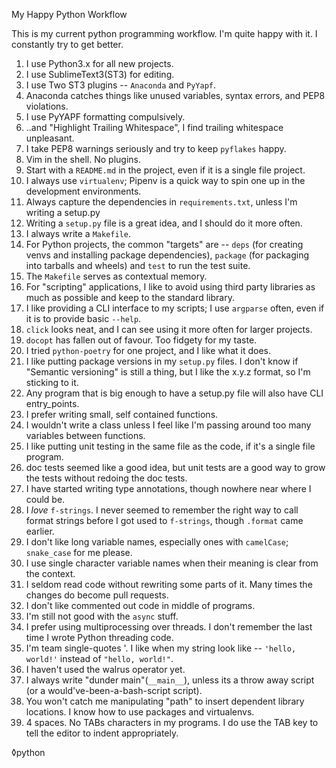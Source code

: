 My Happy Python Workflow

This is my current python programming workflow. I'm quite happy with it. I constantly try to get better.


1. I use Python3.x for all new projects.
1. I use SublimeText3(ST3) for editing.
1. I use Two ST3 plugins -- `Anaconda` and `PyYapf`.
1. Anaconda catches things like unused variables, syntax errors, and PEP8 violations.
1. I use PyYAPF formatting compulsively.
1. ..and "Highlight Trailing Whitespace", I find trailing whitespace unpleasant.
1. I take PEP8 warnings seriously and try to keep `pyflakes` happy.
1. Vim in the shell. No plugins.
1. Start with a `README.md` in the project, even if it is a single file project.
1. I always use `virtualenv`; Pipenv is a quick way to spin one up in the development environments.
1. Always capture the dependencies in `requirements.txt`, unless I'm writing a setup.py
1. Writing a `setup.py` file is a great idea, and I should do it more often.
1. I always write a `Makefile`.
1. For Python projects, the common "targets" are -- `deps` (for creating venvs and installing package dependencies), `package` (for packaging into tarballs and wheels) and `test` to run the test suite.
1. The `Makefile` serves as contextual memory.
1. For "scripting" applications, I like to avoid using third party libraries as much as possible and keep to the standard library.
1. I like providing a CLI interface to my scripts; I use `argparse` often, even if it is to provide basic `--help`.
1. `click` looks neat, and I can see using it more often for larger projects.
1. `docopt` has fallen out of favour. Too fidgety for my taste.
1. I tried `python-poetry` for one project, and I like what it does.
1. I like putting package versions in my `setup.py` files. I don't know if "Semantic versioning" is still a thing, but I like the x.y.z format, so I'm sticking to it.
1. Any program that is big enough to have a setup.py file will also have CLI entry_points.
1. I prefer writing small, self contained functions.
1. I wouldn't write a class unless I feel like I'm passing around too many variables between functions.
1. I like putting unit testing in the same file as the code, if it's a single file program.
1. doc tests seemed like a good idea, but unit tests are a good way to grow the tests without redoing the doc tests.
1. I have started writing type annotations, though nowhere near where I could be.
1. I *love*  `f-strings`. I never seemed to remember the right way to call format strings before I got used to `f-strings`, though `.format` came earlier. 
1. I don't like long variable names, especially ones with `camelCase`; `snake_case` for me please.
1. I use single character variable names when their meaning is clear from the context.
1. I seldom read code without rewriting some parts of it. Many times the changes do become pull requests.
1. I don't like commented out code in middle of programs.
1. I'm still not good with the `async` stuff.
1. I prefer using multiprocessing over threads. I don't remember the last time I wrote Python threading code.
1. I'm team single-quotes '. I like when my string look like -- `'hello, world!'` instead of `"hello, world!"`.
1. I haven't used the walrus operator yet.
1. I always write "dunder main"(`__main__`), unless its a throw away script (or a would've-been-a-bash-script script).
1. You won't catch me manipulating "path" to insert dependent library locations. I know how to use packages and virtualenvs.
1. 4 spaces. No TABs characters in my programs. I do use the TAB key to tell the editor to indent appropriately.

◊python

